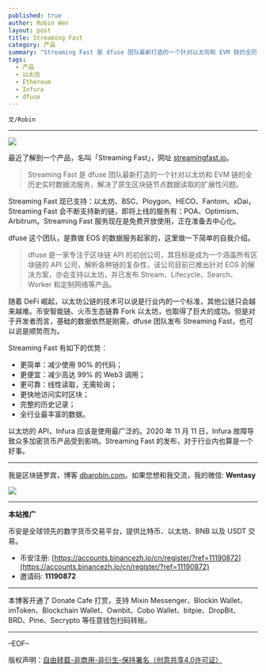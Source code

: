 ```yaml
---
published: true
author: Robin Wen
layout: post
title: Streaming Fast
category: 产品
summary: "Streaming Fast 是 dfuse 团队最新打造的一个针对以太坊和 EVM 链的全历史实时数据流服务，解决了原生区块链节点数据读取的扩展性问题。Streaming Fast 现已支持：以太坊、BSC、Ploygon、HECO、Fantom、xDai，Streaming Fast 会不断支持新的链，即将上线的服务有：POA、Optimism、Arbitrum。Streaming Fast 服务现在是免费开放使用，正在准备去中心化。以太坊的 API，Infura 应该是使用最广泛的。2020 年 11 月 11 日，Infura 故障导致众多加密货币产品受到影响。Streaming Fast 的发布，对于行业内也算是一个好事。"
tags:
  - 产品
  - 以太坊
  - Ethereum
  - Infura
  - dfuse
---
```


`文/Robin`

***

![](https://cdn.dbarobin.com/gjksue3.png)

最近了解到一个产品，名叫「Streaming Fast」，网址 [streamingfast.io](https://streamingfast.io/)。

> Streaming Fast 是 dfuse 团队最新打造的一个针对以太坊和 EVM 链的全历史实时数据流服务，解决了原生区块链节点数据读取的扩展性问题。

Streaming Fast 现已支持：以太坊、BSC、Ploygon、HECO、Fantom、xDai，Streaming Fast 会不断支持新的链，即将上线的服务有：POA、Optimism、Arbitrum。Streaming Fast 服务现在是免费开放使用，正在准备去中心化。

dfuse 这个团队，是靠做 EOS 的数据服务起家的，这里做一下简单的自我介绍。

> dfuse 是一家专注于区块链 API 的初创公司，其目标是成为一个涵盖所有区块链的 API 公司，解析各种链的复杂性，该公司目前已推出针对 EOS 的解决方案，亦会支持以太坊，并已发布 Stream、Lifecycle、Search、Worker 和定制网络等产品。

随着 DeFi 崛起，以太坊公链的技术可以说是行业内的一个标准，其他公链只会越来越难。币安智能链、火币生态链靠 Fork 以太坊，也取得了巨大的成功。但是对于开发者而言，基础的数据依然是刚需，dfuse 团队发布 Streaming Fast，也可以说是顺势而为。

Streaming Fast 有如下的优势：

* 更简单：减少使用 90% 的代码；
* 更便宜：减少高达 99% 的 Web3 调用；
* 更可靠：线性读取，无需轮询；
* 更快地访问实时区块；
* 完整的历史记录；
* 全行业最丰富的数据。

以太坊的 API，Infura 应该是使用最广泛的。2020 年 11 月 11 日，Infura 故障导致众多加密货币产品受到影响。Streaming Fast 的发布，对于行业内也算是一个好事。

***

我是区块链罗宾，博客 [dbarobin.com](https://dbarobin.com/)。如果您想和我交流，我的微信: **Wentasy**

![](https://cdn.dbarobin.com/v4yywe2.png)

***

**本站推广**

币安是全球领先的数字货币交易平台，提供比特币、以太坊、BNB 以及 USDT 交易。

* 币安注册: [https://accounts.binancezh.io/cn/register/?ref=11190872](https://accounts.binancezh.io/cn/register/?ref=11190872)
* 邀请码: **11190872**

***

本博客开通了 Donate Cafe 打赏，支持 Mixin Messenger、Blockin Wallet、imToken、Blockchain Wallet、Ownbit、Cobo Wallet、bitpie、DropBit、BRD、Pine、Secrypto 等任意钱包扫码转账。

<center>
    <div class="--donate-button"
         data-button-id="f8b9df0d-af9a-460d-8258-d3f435445075"
    ></div>
</center>

***

–EOF–

版权声明：[自由转载-非商用-非衍生-保持署名（创意共享4.0许可证）](http://creativecommons.org/licenses/by-nc-nd/4.0/deed.zh)